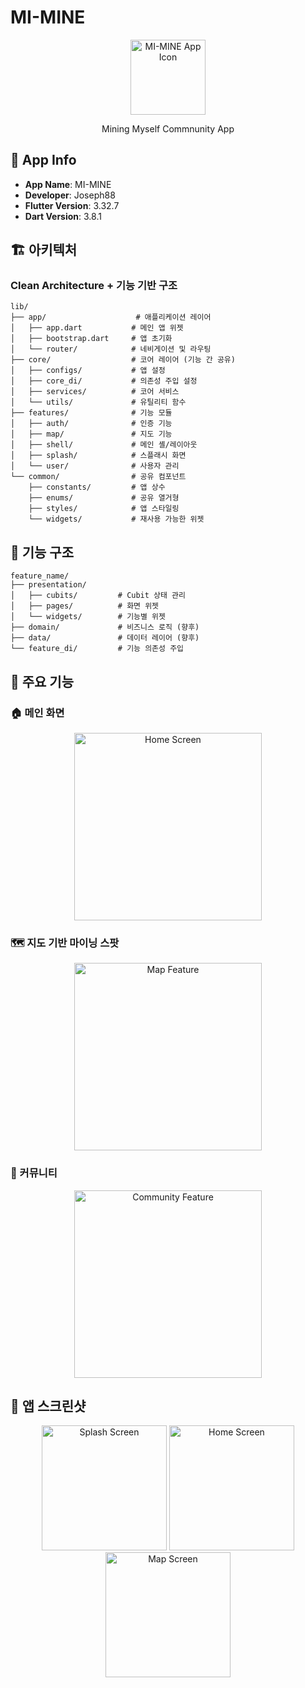 # MI-MINE

<div align="center">
  <img src="https://github.com/user-attachments/assets/322129c4-65ff-4fb6-9989-67ca45462cf1" alt="MI-MINE App Icon" width="120" height="120">
  <p>Mining Myself Commnunity App</p>
</div>

## 📱 App Info
- **App Name**: MI-MINE
- **Developer**: Joseph88
- **Flutter Version**: 3.32.7
- **Dart Version**: 3.8.1

## 🏗️ 아키텍처

### Clean Architecture + 기능 기반 구조

```
lib/
├── app/                    # 애플리케이션 레이어
│   ├── app.dart           # 메인 앱 위젯
│   ├── bootstrap.dart     # 앱 초기화
│   └── router/            # 네비게이션 및 라우팅
├── core/                  # 코어 레이어 (기능 간 공유)
│   ├── configs/           # 앱 설정
│   ├── core_di/           # 의존성 주입 설정
│   ├── services/          # 코어 서비스
│   └── utils/             # 유틸리티 함수
├── features/              # 기능 모듈
│   ├── auth/              # 인증 기능
│   ├── map/               # 지도 기능
│   ├── shell/             # 메인 셸/레이아웃
│   ├── splash/            # 스플래시 화면
│   └── user/              # 사용자 관리
└── common/                # 공유 컴포넌트
    ├── constants/         # 앱 상수
    ├── enums/             # 공유 열거형
    ├── styles/            # 앱 스타일링
    └── widgets/           # 재사용 가능한 위젯
```

## 📁 기능 구조
```
feature_name/
├── presentation/
│   ├── cubits/         # Cubit 상태 관리
│   ├── pages/          # 화면 위젯
│   └── widgets/        # 기능별 위젯
├── domain/             # 비즈니스 로직 (향후)
├── data/               # 데이터 레이어 (향후)
└── feature_di/         # 기능 의존성 주입
```

## 📸 주요 기능

### 🏠 메인 화면
<div align="center">
  <img src="https://github.com/user-attachments/assets/6f278190-9f14-4b6b-9cae-01d46e95675e" alt="Home Screen" width="300">
</div>

### 🗺️ 지도 기반 마이닝 스팟
<div align="center">
  <img src="https://github.com/user-attachments/assets/29fb0246-8f1d-4012-8291-7e9d2705bb95" alt="Map Feature" width="300">
</div>

### 👥 커뮤니티
<div align="center">
  <img src="https://github.com/user-attachments/assets/9923e189-9836-42f4-b3f4-4b1260d73d10" alt="Community Feature" width="300">
</div>

## 📱 앱 스크린샷

<div align="center">
  <img src="https://github.com/user-attachments/assets/b2803291-f0b7-4d47-a9d4-380b561cb819" alt="Splash Screen" width="200">
  <img src="https://github.com/user-attachments/assets/6f278190-9f14-4b6b-9cae-01d46e95675e" alt="Home Screen" width="200">
  <img src="https://github.com/user-attachments/assets/29fb0246-8f1d-4012-8291-7e9d2705bb95" alt="Map Screen" width="200">
</div>

